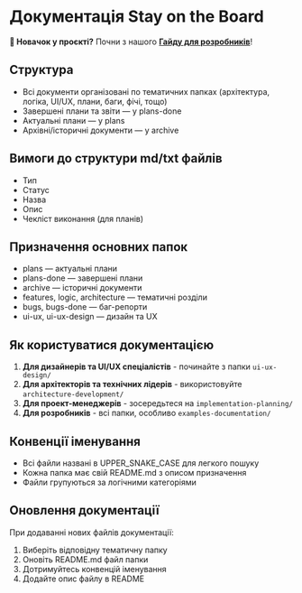 # Документація Stay on the Board

**🚀 Новачок у проєкті?** Почни з нашого **[Гайду для розробників](ONBOARDING.md)**!

## Структура
- Всі документи організовані по тематичних папках (архітектура, логіка, UI/UX, плани, баги, фічі, тощо)
- Завершені плани та звіти — у plans-done
- Актуальні плани — у plans
- Архівні/історичні документи — у archive

## Вимоги до структури md/txt файлів
- Тип
- Статус
- Назва
- Опис
- Чекліст виконання (для планів)

## Призначення основних папок
- plans — актуальні плани
- plans-done — завершені плани
- archive — історичні документи
- features, logic, architecture — тематичні розділи
- bugs, bugs-done — баг-репорти
- ui-ux, ui-ux-design — дизайн та UX

## Як користуватися документацією

1. **Для дизайнерів та UI/UX спеціалістів** - починайте з папки `ui-ux-design/`
2. **Для архітекторів та технічних лідерів** - використовуйте `architecture-development/`
3. **Для проект-менеджерів** - зосередьтеся на `implementation-planning/`
4. **Для розробників** - всі папки, особливо `examples-documentation/`

## Конвенції іменування

- Всі файли названі в UPPER_SNAKE_CASE для легкого пошуку
- Кожна папка має свій README.md з описом призначення
- Файли групуються за логічними категоріями

## Оновлення документації

При додаванні нових файлів документації:
1. Виберіть відповідну тематичну папку
2. Оновіть README.md файл папки
3. Дотримуйтесь конвенцій іменування
4. Додайте опис файлу в README 